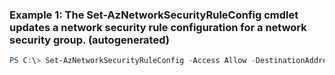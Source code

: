 ### Example 1: The Set-AzNetworkSecurityRuleConfig cmdlet updates a network security rule configuration for a network security group. (autogenerated)
```powershell
PS C:\> Set-AzNetworkSecurityRuleConfig -Access Allow -DestinationAddressPrefix * -DestinationPortRange 3389 -Direction Inbound -Name rdp-rule -NetworkSecurityGroup $nsg -Priority 1 -Protocol Tcp -SourceAddressPrefix Internet -SourcePortRange *
```

